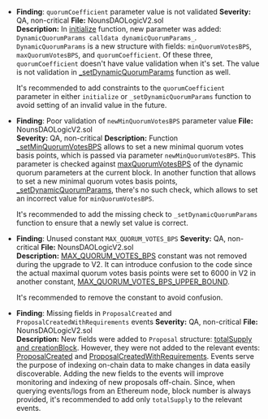 - **Finding**: `quorumCoefficient` parameter value is not validated
    **Severity:** QA, non-critical
    **File:** NounsDAOLogicV2.sol  
    **Description:**
    In [initialize](https://github.com/code-423n4/2022-08-nounsdao/blob/c1c7c6201d0247f92472419ff657b570f9104565/contracts/governance/NounsDAOLogicV2.sol#L124)
    function, new parameter was added: `DynamicQuorumParams calldata dynamicQuorumParams_`.
    `DynamicQuorumParams` is a new structure with fields: `minQuorumVotesBPS`, `maxQuorumVotesBPS`, and `quorumCoefficient`.
    Of these three, `quorumCoefficient` doesn't have value validation when it's set. The value is not validation in
    [_setDynamicQuorumParams](https://github.com/code-423n4/2022-08-nounsdao/blob/c1c7c6201d0247f92472419ff657b570f9104565/contracts/governance/NounsDAOLogicV2.sol#L748)
    function as well.

    It's recommended to add constraints to the `quorumCoefficient` parameter in either `initialize` or `_setDynamicQuorumParams`
    function to avoid setting of an invalid value in the future.

- **Finding**: Poor validation of `newMinQuorumVotesBPS` parameter value
    **File:** NounsDAOLogicV2.sol  
    **Severity:** QA, non-critical
    **Description:**
    Function [_setMinQuorumVotesBPS](https://github.com/code-423n4/2022-08-nounsdao/blob/c1c7c6201d0247f92472419ff657b570f9104565/contracts/governance/NounsDAOLogicV2.sol#L673)
    allows to set a new minimal quorum votes basis points, which is passed via parameter
    `newMinQuorumVotesBPS`. This parameter is checked against [maxQuorumVotesBPS](https://github.com/code-423n4/2022-08-nounsdao/blob/c1c7c6201d0247f92472419ff657b570f9104565/contracts/governance/NounsDAOLogicV2.sol#L683)
    of the dynamic quorum parameters at the current block. In another function that allows to set a new minimal quorum
    votes basis points, [_setDynamicQuorumParams](https://github.com/code-423n4/2022-08-nounsdao/blob/c1c7c6201d0247f92472419ff657b570f9104565/contracts/governance/NounsDAOLogicV2.sol#L748),
    there's no such check, which allows to set an incorrect value for `minQuorumVotesBPS`.

    It's recommended to add the missing check to `_setDynamicQuorumParams` function to ensure that a newly set value is
    correct.

- **Finding**: Unused constant `MAX_QUORUM_VOTES_BPS`
    **Severity:** QA, non-critical
    **File:** NounsDAOLogicV2.sol  
    **Description:**
    [MAX_QUORUM_VOTES_BPS](https://github.com/code-423n4/2022-08-nounsdao/blob/c1c7c6201d0247f92472419ff657b570f9104565/contracts/governance/NounsDAOLogicV2.sol#L89)
    constant was not removed during the upgrade to V2. It can introduce confusion to
    the code since the actual maximal quorum votes basis points were set to 6000 in V2 in another constant, [MAX_QUORUM_VOTES_BPS_UPPER_BOUND](https://github.com/code-423n4/2022-08-nounsdao/blob/c1c7c6201d0247f92472419ff657b570f9104565/contracts/governance/NounsDAOLogicV2.sol#L86).

    It's recommended to remove the constant to avoid confusion.

- **Finding**: Missing fields in `ProposalCreated` and `ProposalCreatedWithRequirements` events
    **Severity:** QA, non-critical
    **File:** NounsDAOLogicV2.sol  
    **Description:**
    New fields were added to `Proposal` structure: [totalSupply and creationBlock](https://github.com/code-423n4/2022-08-nounsdao/blob/c1c7c6201d0247f92472419ff657b570f9104565/contracts/governance/NounsDAOLogicV2.sol#L244-L245). However, they were not added to
    the relevant events: [ProposalCreated](https://github.com/code-423n4/2022-08-nounsdao/blob/c1c7c6201d0247f92472419ff657b570f9104565/contracts/governance/NounsDAOLogicV2.sol#L250-L260)
    and [ProposalCreatedWithRequirements](https://github.com/code-423n4/2022-08-nounsdao/blob/c1c7c6201d0247f92472419ff657b570f9104565/contracts/governance/NounsDAOLogicV2.sol#L264-L276).
    Events serve the purpose of indexing on-chain data to make changes in data easily discoverable. Adding the new
    fields to the events will improve monitoring and indexing of new proposals off-chain. Since, when querying
    events/logs from an Ethereum node, block number is always provided, it's recommended to add only `totalSupply` to
    the relevant events.